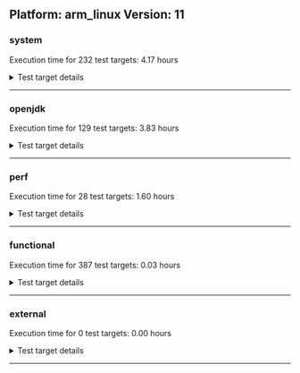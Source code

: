 ## Platform: arm_linux Version: 11 

###  system
 Execution time for  232  test targets:  4.17  hours
<details><summary>Test target details</summary>

| Test Target Name | Time |
| --- | --- |
| MathLoadTest_bigdecimal_2 | 1996866.00  ms|
| MauveMultiThrdLoad_2 | 1408259.00  ms|
| MauveSingleThrdLoad_HS_2 | 1172542.00  ms|
| TestJlmRemoteThreadAuth_2 | 751205.00  ms|
| TestJlmRemoteThreadNoAuth_2 | 704402.00  ms|
| TestJlmRemoteClassAuth_2 | 663263.00  ms|
| MiniMix_aot_5m_0 | 651773.00  ms|
| TestJlmRemoteClassNoAuth_2 | 623363.00  ms|
| MathLoadTest_all_2 | 515041.00  ms|
| ClassLoadingTest_2 | 438382.00  ms|
| MiniMix_5min_2 | 354892.00  ms|
| ConcurrentLoadTest_5m_2 | 351607.00  ms|
| MiniMix_5m_2 | 345978.00  ms|
| DBBLoadTest_5m_2 | 311839.00  ms|
| MauveMultiThrdLoad_5m_2 | 306587.00  ms|
| MauveSingleInvocLoad_HS_5m_2 | 306535.00  ms|
| MauveSingleThrdLoad_HS_5m_2 | 306497.00  ms|
| LambdaLoadTest_HS_5m_2 | 305854.00  ms|
| MathLoadTest_bigdecimal_5m_2 | 305754.00  ms|
| ClassLoadingTest_5m_2 | 305724.00  ms|
| MathLoadTest_autosimd_5m_2 | 305706.00  ms|
| MathLoadTest_all_5m_2 | 304825.00  ms|
| UtilLoadTest_5m_2 | 304580.00  ms|
| LangLoadTest_5m_2 | 304322.00  ms|
| HCRLateAttachWorkload_previewEnabled_2 | 271519.00  ms|
| TestJlmRemoteNotifierProxyAuth_2 | 196706.00  ms|
| ConcurrentLoadTest_2 | 172745.00  ms|
| MathLoadTest_autosimd_2 | 80870.00  ms|
| MauveSingleInvocLoad_HS_2 | 75844.00  ms|
| CLLoad_2 | 61605.00  ms|
| ParallelStreamsLoadTest_HS_2 | 59453.00  ms|
| TestJlmRemoteMemoryAuth_2 | 56826.00  ms|
| TestJlmRemoteMemoryNoAuth_2 | 55664.00  ms|
| LockingLoadTest_2 | 35160.00  ms|
| LambdaLoadTest_Hotspot_2 | 33967.00  ms|
| Jlink_ReqMod_2 | 32617.00  ms|
| Jlink_GenOpt_2 | 30533.00  ms|
| Jlink_AddMLimitM_2 | 29748.00  ms|
| LangLoadTest_2 | 27262.00  ms|
| DirectByteBufferLoadTest_2 | 25250.00  ms|
| UtilLoadTest_2 | 23597.00  ms|
| UpgModPath_Jar_2 | 22310.00  ms|
| PatModImg_Adv_2 | 22212.00  ms|
| UpgModPath_JarImg_2 | 21114.00  ms|
| PatModImg_PlatMod_2 | 20946.00  ms|
| PatModImg_Unex_2 | 20862.00  ms|
| PatModImg_AppMod_2 | 20689.00  ms|
| UpgModPath_Exp_2 | 20254.00  ms|
| CpMpJlink_2 | 19901.00  ms|
| UpgModPath_ExpImg_2 | 19560.00  ms|
| CLTestImg_2 | 18804.00  ms|
| AutoMod1_2 | 10927.00  ms|
| InternalAPIs_2 | 10633.00  ms|
| CpMpModJar_2 | 10522.00  ms|
| AutoMod2_2 | 10258.00  ms|
| AutoMod_Impl1_2 | 10107.00  ms|
| PatMod_AppMod_2 | 10053.00  ms|
| PatMod_Unex_2 | 9939.00  ms|
| PatMod_Adv_2 | 9891.00  ms|
| AutoMod_Impl2_2 | 9833.00  ms|
| AutoMod_Impl3_2 | 9831.00  ms|
| PatMod_PlatMod_2 | 8984.00  ms|
| SLTest_2 | 8329.00  ms|
| CpMpModJar3_2 | 7674.00  ms|
| CpMp_CpMp_2 | 7520.00  ms|
| TestJlmLocal_2 | 7329.00  ms|
| CpMpModJar2_2 | 7166.00  ms|
| CpMp_MP_2 | 7123.00  ms|
| jcstress_SampleTestBench_0 | 6738.00  ms|
| CpMp3_2 | 6588.00  ms|
| CpMp2_2 | 6404.00  ms|
| CLTest_2 | 6153.00  ms|
| MachineInfo_0 | 1057.00  ms|
| ClassLoadingTest_0 | 120.00  ms|
| MauveMultiThrdLoad_1 | 119.00  ms|
| NioLoadTest_0 | 109.00  ms|
| NioLoadTest_2 | 109.00  ms|
| LambdaLoadTest_Hotspot_1 | 107.00  ms|
| MathLoadTest_bigdecimal_0 | 106.00  ms|
| MathLoadTest_autosimd_1 | 106.00  ms|
| MauveSingleThrdLoad_HS_0 | 105.00  ms|
| NioLoadTest_1 | 104.00  ms|
| MathLoadTest_autosimd_0 | 104.00  ms|
| ClassLoadingTest_1 | 104.00  ms|
| MauveSingleThrdLoad_HS_1 | 104.00  ms|
| MauveSingleInvocLoad_HS_0 | 104.00  ms|
| LambdaLoadTest_Hotspot_0 | 104.00  ms|
| MathLoadTest_bigdecimal_1 | 103.00  ms|
| MauveSingleInvocLoad_HS_1 | 103.00  ms|
| MauveMultiThrdLoad_0 | 103.00  ms|
| PatMod_Unex_1 | 60.00  ms|
| AutoMod_Impl3_0 | 52.00  ms|
| DirectByteBufferLoadTest_1 | 49.00  ms|
| CpMp_MP_0 | 47.00  ms|
| ExplMod_1 | 46.00  ms|
| ExplMod_2 | 45.00  ms|
| CpMp_MP_1 | 43.00  ms|
| CpMp2_0 | 43.00  ms|
| AutoMod_Impl3_1 | 43.00  ms|
| InternalAPIs_1 | 43.00  ms|
| CLStressCRI_2 | 43.00  ms|
| ExplMod_0 | 42.00  ms|
| AutoMod2_0 | 42.00  ms|
| CLStressLayers_0 | 41.00  ms|
| CpMp2_1 | 41.00  ms|
| CpMpModJar3_0 | 41.00  ms|
| TestJlmRemoteMemoryAuth_1 | 41.00  ms|
| AutoMod2_1 | 41.00  ms|
| TestJlmLocal_1 | 41.00  ms|
| CLStressCRI_1 | 41.00  ms|
| CLStressLayers_1 | 40.00  ms|
| UpgModPath_JarImg_0 | 40.00  ms|
| CLStressLayers_2 | 40.00  ms|
| CpMp3_1 | 40.00  ms|
| UpgModPath_JarImg_1 | 39.00  ms|
| CpMp_CpMp_1 | 39.00  ms|
| CpMpModJar_0 | 39.00  ms|
| InternalAPIs_0 | 39.00  ms|
| CpMpModJar_1 | 39.00  ms|
| CpMpModJar3_1 | 39.00  ms|
| TestJlmRemoteNotifierProxyAuth_0 | 39.00  ms|
| CLStressCRI_0 | 39.00  ms|
| CpMpModJar2_0 | 39.00  ms|
| TestJlmLocal_0 | 38.00  ms|
| TestJlmRemoteMemoryNoAuth_1 | 38.00  ms|
| TestJlmRemoteMemoryNoAuth_0 | 38.00  ms|
| Jlink_GenOpt_0 | 37.00  ms|
| CpMp_CpMp_0 | 37.00  ms|
| TestJlmRemoteMemoryAuth_0 | 37.00  ms|
| TestJlmRemoteNotifierProxyAuth_1 | 37.00  ms|
| AutoMod1_0 | 37.00  ms|
| SLTest_1 | 36.00  ms|
| AutoMod1_1 | 36.00  ms|
| CpMp3_0 | 36.00  ms|
| PatMod_AppMod_0 | 36.00  ms|
| PatMod_PlatMod_0 | 36.00  ms|
| CpMpJlink_0 | 36.00  ms|
| CpMpModJar2_1 | 35.00  ms|
| SLTest_0 | 35.00  ms|
| Jlink_GenOpt_1 | 35.00  ms|
| UpgModPath_Jar_1 | 35.00  ms|
| PatMod_PlatMod_1 | 35.00  ms|
| TestJlmRemoteThreadAuth_0 | 35.00  ms|
| CpMpJlink_1 | 35.00  ms|
| PatModImg_Adv_0 | 35.00  ms|
| AutoMod_Impl1_0 | 35.00  ms|
| AutoMod_Impl2_1 | 34.00  ms|
| AutoMod_Impl2_0 | 34.00  ms|
| TestJlmRemoteClassAuth_1 | 34.00  ms|
| PatModImg_Unex_1 | 34.00  ms|
| UpgModPath_ExpImg_0 | 34.00  ms|
| PatMod_Unex_0 | 34.00  ms|
| UpgModPath_Jar_0 | 34.00  ms|
| CLTest_0 | 34.00  ms|
| PatModImg_Adv_1 | 34.00  ms|
| PatModImg_AppMod_1 | 34.00  ms|
| TestJlmRemoteThreadAuth_1 | 33.00  ms|
| TestJlmRemoteThreadNoAuth_1 | 33.00  ms|
| Jlink_ReqMod_1 | 33.00  ms|
| TestJlmRemoteClassAuth_0 | 33.00  ms|
| AutoMod_Impl1_1 | 33.00  ms|
| Jlink_ReqMod_0 | 33.00  ms|
| PatMod_AppMod_1 | 33.00  ms|
| PatMod_Adv_1 | 33.00  ms|
| UpgModPath_ExpImg_1 | 33.00  ms|
| CLLoad_0 | 33.00  ms|
| Jlink_AddMLimitM_1 | 33.00  ms|
| CLTestImg_1 | 33.00  ms|
| CLTestImg_0 | 33.00  ms|
| CLTest_1 | 33.00  ms|
| PatMod_Adv_0 | 33.00  ms|
| UpgModPath_Exp_1 | 33.00  ms|
| CLLoad_1 | 33.00  ms|
| PatModImg_PlatMod_0 | 33.00  ms|
| PatModImg_AppMod_0 | 32.00  ms|
| TestJlmRemoteClassNoAuth_0 | 32.00  ms|
| PatModImg_Unex_0 | 32.00  ms|
| UpgModPath_Exp_0 | 32.00  ms|
| Jlink_AddMLimitM_0 | 32.00  ms|
| MiniMix_5min_0 | 32.00  ms|
| TestJlmRemoteClassNoAuth_1 | 31.00  ms|
| TestJlmRemoteThreadNoAuth_0 | 31.00  ms|
| PatModImg_PlatMod_1 | 31.00  ms|
| UtilLoadTest_1 | 31.00  ms|
| JdiTest_2 | 30.00  ms|
| ConcurrentLoadTest_0 | 30.00  ms|
| LangLoadTest_0 | 30.00  ms|
| DirectByteBufferLoadTest_0 | 29.00  ms|
| MathLoadTest_all_0 | 29.00  ms|
| MathLoadTest_all_1 | 29.00  ms|
| UtilLoadTest_0 | 29.00  ms|
| ConcurrentLoadTest_1 | 29.00  ms|
| MiniMix_5min_1 | 29.00  ms|
| LangLoadTest_1 | 29.00  ms|
| OAuthTest_0 | 28.00  ms|
| JdiTest_0 | 28.00  ms|
| JdiTest_1 | 27.00  ms|
| ParallelStreamsLoadTest_HS_0 | 26.00  ms|
| MathLoadTest_autosimd_5m_0 | 26.00  ms|
| MauveSingleThrdLoad_HS_5m_0 | 25.00  ms|
| MauveSingleThrdLoad_HS_5m_1 | 24.00  ms|
| NioLoadTest_5m_1 | 24.00  ms|
| MauveMultiThrdLoad_5m_0 | 24.00  ms|
| MathLoadTest_bigdecimal_5m_1 | 24.00  ms|
| ParallelStreamsLoadTest_HS_1 | 24.00  ms|
| LambdaLoadTest_HS_5m_1 | 24.00  ms|
| ConcurrentLoadTest_5m_0 | 24.00  ms|
| LockingLoadTest_0 | 24.00  ms|
| LambdaLoadTest_HS_5m_0 | 23.00  ms|
| ConcurrentLoadTest_5m_1 | 23.00  ms|
| MauveSingleInvocLoad_HS_5m_0 | 23.00  ms|
| NioLoadTest_5m_2 | 23.00  ms|
| UtilLoadTest_5m_1 | 23.00  ms|
| NioLoadTest_5m_0 | 23.00  ms|
| ClassLoadingTest_5m_1 | 23.00  ms|
| MauveSingleInvocLoad_HS_5m_1 | 23.00  ms|
| LockingLoadTest_1 | 22.00  ms|
| LangLoadTest_5m_1 | 22.00  ms|
| MauveMultiThrdLoad_5m_1 | 22.00  ms|
| UtilLoadTest_5m_0 | 22.00  ms|
| MathLoadTest_bigdecimal_5m_0 | 22.00  ms|
| MathLoadTest_autosimd_5m_1 | 22.00  ms|
| ClassLoadingTest_5m_0 | 22.00  ms|
| MathLoadTest_all_5m_0 | 22.00  ms|
| DBBLoadTest_5m_0 | 22.00  ms|
| HCRLateAttachWorkload_previewEnabled_1 | 21.00  ms|
| HCRLateAttachWorkload_previewEnabled_0 | 21.00  ms|
| MiniMix_5m_0 | 21.00  ms|
| MiniMix_5m_1 | 21.00  ms|
| LangLoadTest_5m_0 | 20.00  ms|
| MathLoadTest_all_5m_1 | 20.00  ms|
| DBBLoadTest_5m_1 | 19.00  ms|
</details>

---

###  openjdk
 Execution time for  129  test targets:  3.83  hours
<details><summary>Test target details</summary>

| Test Target Name | Time |
| --- | --- |
| jdk_security3_2 | 2003064.00  ms|
| jvm_compiler_2 | 1735427.00  ms|
| jdk_net_2 | 1481853.00  ms|
| jdk_lang_2 | 1452595.00  ms|
| jdk_util_2 | 1345025.00  ms|
| jdk_nio_2 | 577338.00  ms|
| jdk_jfr_2 | 455689.00  ms|
| jdk_tools_2 | 428990.00  ms|
| jdk_beans_2 | 390193.00  ms|
| jdk_rmi_2 | 387055.00  ms|
| hotspot_custom_2 | 330624.00  ms|
| jdk_jmx_2 | 324113.00  ms|
| jdk_security1_2 | 302558.00  ms|
| jdk_security4_2 | 298241.00  ms|
| jdk_jdi_2 | 283156.00  ms|
| jdk_other_2 | 212753.00  ms|
| jdk_security2_2 | 197414.00  ms|
| jdk11_tier1_pack200_2 | 186622.00  ms|
| jdk_imageio_2 | 183544.00  ms|
| jdk_math_2 | 156621.00  ms|
| jdk_management_2 | 152645.00  ms|
| jdk_time_2 | 115282.00  ms|
| jdk_instrument_2 | 108673.00  ms|
| jdk_custom_2 | 101836.00  ms|
| jdk11_tier1_cipher_2 | 91208.00  ms|
| jdk_text_2 | 84475.00  ms|
| jdk_io_2 | 74662.00  ms|
| jdk_svc_sanity_2 | 69533.00  ms|
| jdk11_tier1_buffer_2 | 52352.00  ms|
| runtime_nestmate_2 | 51650.00  ms|
| jdk_security_infra_2 | 31720.00  ms|
| jvm_native_sanity_2 | 31155.00  ms|
| jdk_build_2 | 29801.00  ms|
| jdk11_tier1_iso8859_2 | 25544.00  ms|
| jdk_native_sanity_2 | 19870.00  ms|
| langtools_custom_2 | 9537.00  ms|
| jdk_sound_0 | 33.00  ms|
| jdk_client_sanity_2 | 30.00  ms|
| jdk_2d_0 | 30.00  ms|
| jdk_awt_1 | 30.00  ms|
| jdk_awt_0 | 29.00  ms|
| jdk_awt_2 | 28.00  ms|
| jdk11_tier1_cipher_0 | 27.00  ms|
| jdk_swing_1 | 27.00  ms|
| jdk_sound_2 | 27.00  ms|
| jdk_imageio_1 | 26.00  ms|
| jdk_client_sanity_1 | 26.00  ms|
| jdk11_tier1_cipher_1 | 25.00  ms|
| jvm_compiler_0 | 25.00  ms|
| jdk_client_sanity_0 | 25.00  ms|
| jdk_jfc_demo_2 | 25.00  ms|
| jdk_sound_1 | 25.00  ms|
| runtime_nestmate_0 | 25.00  ms|
| jdk_management_1 | 25.00  ms|
| jdk_time_0 | 25.00  ms|
| jdk_security3_0 | 25.00  ms|
| jdk_swing_2 | 24.00  ms|
| jdk_jdi_1 | 24.00  ms|
| jdk_security4_0 | 24.00  ms|
| jdk_jfr_0 | 24.00  ms|
| jdk_jmx_1 | 24.00  ms|
| jdk_2d_1 | 24.00  ms|
| jdk_build_0 | 24.00  ms|
| jvm_native_sanity_1 | 24.00  ms|
| jdk_management_0 | 24.00  ms|
| jdk_lang_native_win_0 | 24.00  ms|
| hotspot_custom_1 | 24.00  ms|
| jdk_jfc_demo_0 | 24.00  ms|
| jdk_jfc_demo_1 | 24.00  ms|
| jdk_lang_0 | 23.00  ms|
| jdk_lang_native_win_1 | 23.00  ms|
| jdk_lang_native_win_2 | 23.00  ms|
| jdk_swing_0 | 23.00  ms|
| jdk_jfr_1 | 23.00  ms|
| jdk_lang_1 | 23.00  ms|
| jdk11_tier1_iso8859_1 | 23.00  ms|
| jdk_2d_2 | 23.00  ms|
| jdk_svc_sanity_0 | 23.00  ms|
| jdk_beans_1 | 23.00  ms|
| jdk_rmi_0 | 23.00  ms|
| jdk_util_0 | 22.00  ms|
| jdk_math_0 | 22.00  ms|
| jdk11_tier1_iso8859_0 | 22.00  ms|
| jdk11_tier1_buffer_1 | 22.00  ms|
| jdk_math_1 | 22.00  ms|
| jdk_svc_sanity_1 | 22.00  ms|
| jdk_jmx_0 | 22.00  ms|
| jdk_tools_1 | 22.00  ms|
| jdk_security3_1 | 22.00  ms|
| jdk_io_0 | 22.00  ms|
| jdk_text_1 | 22.00  ms|
| jdk11_tier1_pack200_0 | 22.00  ms|
| jdk11_tier1_buffer_0 | 22.00  ms|
| jdk_instrument_1 | 22.00  ms|
| jdk_text_0 | 22.00  ms|
| jdk_custom_1 | 22.00  ms|
| jdk_custom_0 | 22.00  ms|
| jdk_util_1 | 21.00  ms|
| jdk11_tier1_pack200_1 | 21.00  ms|
| jdk_security2_0 | 21.00  ms|
| langtools_custom_0 | 21.00  ms|
| jdk_imageio_0 | 21.00  ms|
| jdk_time_1 | 21.00  ms|
| runtime_nestmate_1 | 21.00  ms|
| jdk_instrument_0 | 21.00  ms|
| jdk_rmi_1 | 21.00  ms|
| jdk_security_infra_1 | 21.00  ms|
| jdk_native_sanity_0 | 21.00  ms|
| jdk_security1_1 | 21.00  ms|
| jdk_native_sanity_1 | 20.00  ms|
| hotspot_custom_0 | 20.00  ms|
| jdk_tools_0 | 20.00  ms|
| jvm_compiler_1 | 20.00  ms|
| jdk_security2_1 | 20.00  ms|
| jdk_security4_1 | 20.00  ms|
| jdk_other_1 | 20.00  ms|
| langtools_custom_1 | 20.00  ms|
| jdk_security_infra_0 | 20.00  ms|
| jdk_beans_0 | 20.00  ms|
| jdk_nio_1 | 20.00  ms|
| jdk_jdi_0 | 19.00  ms|
| jdk_nio_0 | 19.00  ms|
| jdk_net_1 | 18.00  ms|
| jvm_native_sanity_0 | 18.00  ms|
| jdk_build_1 | 18.00  ms|
| jdk_net_0 | 18.00  ms|
| jdk_other_0 | 17.00  ms|
| jdk_security1_0 | 17.00  ms|
| jdk_io_1 | 16.00  ms|
</details>

---

###  perf
 Execution time for  28  test targets:  1.60  hours
<details><summary>Test target details</summary>

| Test Target Name | Time |
| --- | --- |
| renaissance-future-genetic_0 | 1060499.00  ms|
| renaissance-philosophers_0 | 814294.00  ms|
| renaissance-fj-kmeans_0 | 746157.00  ms|
| renaissance-finagle-http_0 | 582264.00  ms|
| renaissance-par-mnemonics_0 | 549992.00  ms|
| renaissance-mnemonics_0 | 525226.00  ms|
| renaissance-als_0 | 333882.00  ms|
| renaissance-movie-lens_0 | 279994.00  ms|
| renaissance-dec-tree_0 | 181296.00  ms|
| renaissance-chi-square_0 | 135580.00  ms|
| renaissance-scala-kmeans_0 | 119406.00  ms|
| renaissance-gauss-mix_0 | 95339.00  ms|
| renaissance-log-regression_0 | 84020.00  ms|
| dacapo-h2_0 | 80117.00  ms|
| dacapo-jython_0 | 63000.00  ms|
| dacapo-pmd_0 | 28933.00  ms|
| dacapo-xalan_0 | 18973.00  ms|
| dacapo-avrora_0 | 18479.00  ms|
| dacapo-sunflow_0 | 12563.00  ms|
| dacapo-fop_0 | 12469.00  ms|
| dacapo-luindex_0 | 8961.00  ms|
| renaissance-akka-uct_0 | 48.00  ms|
| renaissance-naive-bayes_0 | 47.00  ms|
| dacapo-lusearch-fix_0 | 46.00  ms|
| IdleMicrobenchmark_HS_0 | 38.00  ms|
| dacapo-tomcat_0 | 38.00  ms|
| renaissance-db-shootout_0 | 35.00  ms|
| renaissance-finagle-chirper_0 | 35.00  ms|
</details>

---

###  functional
 Execution time for  387  test targets:  0.03  hours
<details><summary>Test target details</summary>

| Test Target Name | Time |
| --- | --- |
| MBCS_Tests_charsets_0 | 58262.00  ms|
| MBCS_Tests_codepoint_linux_0 | 5871.00  ms|
| SecurityTests_0 | 5415.00  ms|
| MBCS_Tests_unicode_linux_0 | 4680.00  ms|
| cmdLineTester_libpathTestRtfChild_0 | 2677.00  ms|
| openj9_jsr292Test_0 | 2403.00  ms|
| jsr292BootstrapTest_0 | 1448.00  ms|
| IllegalAccessProtectedMethodTest_0 | 1356.00  ms|
| MBCS_Tests_property_utf8_0 | 1299.00  ms|
| cmdLineTester_getPid_0 | 1154.00  ms|
| MBCS_Tests_language_tag_0 | 1096.00  ms|
| MBCS_Tests_datetime_0 | 1074.00  ms|
| MBCS_Tests_datetime_formatter_0 | 923.00  ms|
| MBCS_Tests_StAX_ja_JP_linux_0 | 158.00  ms|
| MBCS_Tests_StAX_ko_KR_linux_0 | 146.00  ms|
| MBCS_Tests_StAX_zh_TW_linux_0 | 134.00  ms|
| MBCS_Tests_StAX_zh_CN_linux_0 | 134.00  ms|
| MBCS_Tests_locale_matching_zh_TW_linux_0 | 117.00  ms|
| MBCS_Tests_i18n_zh_TW_linux_0 | 114.00  ms|
| MBCS_Tests_locale_matching_zh_CN_linux_0 | 114.00  ms|
| MBCS_Tests_locale_matching_ko_KR_linux_0 | 109.00  ms|
| MBCS_Tests_i18n_ja_JP_linux_0 | 109.00  ms|
| MBCS_Tests_i18n_ko_KR_linux_0 | 105.00  ms|
| MBCS_Tests_locale_matching_ja_JP_linux_0 | 97.00  ms|
| MBCS_Tests_i18n_zh_CN_linux_0 | 97.00  ms|
| MBCS_Tests_Compiler_ja_JP_linux_0 | 72.00  ms|
| MBCS_Tests_Compiler_zh_CN_linux_0 | 70.00  ms|
| MBCS_Tests_CLDR_11_zh_TW_linux_0 | 68.00  ms|
| MBCS_Tests_Compiler_ko_KR_linux_0 | 67.00  ms|
| MBCS_Tests_scanner_ko_KR_linux_0 | 67.00  ms|
| MBCS_Tests_scanner_zh_CN_linux_0 | 67.00  ms|
| MBCS_Tests_coin_ko_KR_linux_0 | 66.00  ms|
| MBCS_Tests_coin_ja_JP_linux_0 | 66.00  ms|
| MBCS_Tests_formatter_zh_TW_linux_0 | 66.00  ms|
| MBCS_Tests_pref_zh_CN_linux_0 | 66.00  ms|
| MBCS_Tests_jdbc41_ja_JP_linux_0 | 65.00  ms|
| MBCS_Tests_env_ja_JP_linux_0 | 65.00  ms|
| MBCS_Tests_CLDR_11_ja_JP_linux_0 | 65.00  ms|
| MBCS_Tests_nio_ja_JP_linux_0 | 64.00  ms|
| MBCS_Tests_scanner_zh_TW_linux_0 | 64.00  ms|
| MBCS_Tests_formatter_zh_CN_linux_0 | 64.00  ms|
| MBCS_Tests_urlclassloader_ja_JP_linux_0 | 64.00  ms|
| MBCS_Tests_scanner_ja_JP_linux_0 | 64.00  ms|
| MBCS_Tests_Compiler_zh_TW_linux_0 | 64.00  ms|
| MBCS_Tests_urlclassloader_zh_TW_linux_0 | 63.00  ms|
| MBCS_Tests_IDN_zh_TW_linux_0 | 63.00  ms|
| MBCS_Tests_coin_zh_CN_linux_0 | 63.00  ms|
| MBCS_Tests_urlclassloader_zh_CN_linux_0 | 62.00  ms|
| MBCS_Tests_regex_ja_JP_linux_0 | 62.00  ms|
| MBCS_Tests_env_ko_KR_linux_0 | 61.00  ms|
| MBCS_Tests_pref_zh_TW_linux_0 | 61.00  ms|
| MBCS_Tests_IDN_zh_CN_linux_0 | 61.00  ms|
| MBCS_Tests_nio_ko_KR_linux_0 | 61.00  ms|
| MBCS_Tests_jdbc41_zh_CN_linux_0 | 61.00  ms|
| MBCS_Tests_jaxp14_zh_CN_linux_0 | 61.00  ms|
| MBCS_Tests_env_zh_CN_linux_0 | 61.00  ms|
| MBCS_Tests_coin_zh_TW_linux_0 | 60.00  ms|
| MBCS_Tests_urlclassloader_ko_KR_linux_0 | 60.00  ms|
| MBCS_Tests_jdbc41_ko_KR_linux_0 | 60.00  ms|
| MBCS_Tests_IDN_ko_KR_linux_0 | 60.00  ms|
| MBCS_Tests_nio_zh_TW_linux_0 | 59.00  ms|
| MBCS_Tests_jaxp14_ko_KR_linux_0 | 59.00  ms|
| MBCS_Tests_jdbc41_zh_TW_linux_0 | 58.00  ms|
| MBCS_Tests_regex_zh_TW_linux_0 | 58.00  ms|
| MBCS_Tests_jaxp14_zh_TW_linux_0 | 58.00  ms|
| MBCS_Tests_formatter_ko_KR_linux_0 | 57.00  ms|
| MBCS_Tests_pref_ja_JP_linux_0 | 57.00  ms|
| MBCS_Tests_regex_ko_KR_linux_0 | 57.00  ms|
| MBCS_Tests_codepage_zh_TW_linux_0 | 57.00  ms|
| MBCS_Tests_jaxp14_ja_JP_linux_0 | 57.00  ms|
| MBCS_Tests_CLDR_11_zh_CN_linux_0 | 56.00  ms|
| MBCS_Tests_annotation_zh_TW_linux_0 | 56.00  ms|
| MBCS_Tests_codepage_ko_KR_linux_0 | 56.00  ms|
| MBCS_Tests_env_zh_TW_linux_0 | 56.00  ms|
| MBCS_Tests_file_ja_JP_linux_0 | 56.00  ms|
| MBCS_Tests_IDN_ja_JP_linux_0 | 56.00  ms|
| MBCS_Tests_formatter_ja_JP_linux_0 | 55.00  ms|
| MBCS_Tests_regex_zh_CN_linux_0 | 55.00  ms|
| MBCS_Tests_file_zh_TW_linux_0 | 55.00  ms|
| MBCS_Tests_nio_zh_CN_linux_0 | 54.00  ms|
| MBCS_Tests_pref_ko_KR_linux_0 | 54.00  ms|
| MBCS_Tests_CLDR_11_ko_KR_linux_0 | 54.00  ms|
| MBCS_Tests_codepage_ja_JP_linux_0 | 53.00  ms|
| MBCS_Tests_annotation_ko_KR_linux_0 | 53.00  ms|
| MBCS_Tests_file_ko_KR_linux_0 | 52.00  ms|
| MBCS_Tests_annotation_ja_JP_linux_0 | 51.00  ms|
| MBCS_Tests_annotation_zh_CN_linux_0 | 51.00  ms|
| MBCS_Tests_codepage_zh_CN_linux_0 | 49.00  ms|
| MBCS_Tests_file_zh_CN_linux_0 | 47.00  ms|
| MBCS_Tests_annotation_ko_KR_aix_0 | 38.00  ms|
| vmLifecyleTests_3 | 34.00  ms|
| MBCS_Tests_unicode_aix_0 | 34.00  ms|
| SyntheticGCWorkload_TestCase_0 | 33.00  ms|
| vmLifecyleTests_4 | 32.00  ms|
| vmLifecyleTests_0 | 31.00  ms|
| vmLifecyleTests_2 | 30.00  ms|
| vmLifecyleTests_5 | 29.00  ms|
| vmLifecyleTests_1 | 29.00  ms|
| MBCS_Tests_urlclassloader_zh_CN_aix_0 | 27.00  ms|
| testXXArgumentTesting_0 | 26.00  ms|
| testExample_0 | 25.00  ms|
| MBCS_Tests_IDN_zh_TW_aix_0 | 24.00  ms|
| MBCS_Tests_scanner_windows_0 | 24.00  ms|
| cmdLineTester_classesdbgddrext_zos_0 | 24.00  ms|
| MBCS_Tests_locale_matching_KO_KR_aix_0 | 23.00  ms|
| MBCS_Tests_scanner_ZH_TW_aix_0 | 23.00  ms|
| MBCS_Tests_pref_ZH_TW_aix_0 | 23.00  ms|
| MBCS_Tests_urlclassloader_ZH_CN_aix_0 | 23.00  ms|
| MBCS_Tests_IDN_windows_0 | 23.00  ms|
| MBCS_Tests_IDN_ZH_CN_aix_0 | 23.00  ms|
| MBCS_Tests_formatter_Zh_CN_aix_0 | 23.00  ms|
| MBCS_Tests_pref_tw_windows_0 | 23.00  ms|
| MBCS_Tests_regex_tw_windows_0 | 23.00  ms|
| MBCS_Tests_scanner_Zh_TW_aix_0 | 23.00  ms|
| MBCS_Tests_coin_zh_CN_aix_0 | 23.00  ms|
| MBCS_Tests_coin_Ja_JP_aix_0 | 23.00  ms|
| MBCS_Tests_locale_matching_Zh_TW_aix_0 | 23.00  ms|
| MBCS_Tests_urlclassloader_KO_KR_aix_0 | 23.00  ms|
| MBCS_Tests_IDN_ZH_TW_aix_0 | 23.00  ms|
| MBCS_Tests_jdbc41_Ja_JP_aix_0 | 23.00  ms|
| MBCS_Tests_formatter_zh_CN_aix_0 | 23.00  ms|
| MBCS_Tests_formatter_cn_windows_0 | 23.00  ms|
| MBCS_Tests_CLDR_11_JA_JP_aix_0 | 22.00  ms|
| MBCS_Tests_urlclassloader_ZH_TW_aix_0 | 22.00  ms|
| MBCS_Tests_formatter_KO_KR_aix_0 | 22.00  ms|
| MBCS_Tests_locale_matching_ko_KR_aix_0 | 22.00  ms|
| MBCS_Tests_file_Ja_JP.aix_0 | 22.00  ms|
| MBCS_Tests_file_ko_windows_0 | 22.00  ms|
| MBCS_Tests_pref_ZH_CN_aix_0 | 22.00  ms|
| MBCS_Tests_urlclassloader_ja_JP_aix_0 | 22.00  ms|
| MBCS_Tests_file_windows_0 | 22.00  ms|
| MBCS_Tests_annotation_Ja_JP_aix_0 | 22.00  ms|
| MBCS_Tests_IDN_tw_windows_0 | 22.00  ms|
| MBCS_Tests_coin_KO_KR_aix_0 | 22.00  ms|
| MBCS_Tests_regex_ko_KR_aix_0 | 22.00  ms|
| MBCS_Tests_locale_matching_zh_TW_aix_0 | 22.00  ms|
| MBCS_Tests_Compiler_zh_TW_aix_0 | 22.00  ms|
| MBCS_Tests_Compiler_Ja_JP_aix_0 | 22.00  ms|
| MBCS_Tests_annotation_ja_JP_aix_0 | 22.00  ms|
| MBCS_Tests_urlclassloader_zh_TW_aix_0 | 22.00  ms|
| MBCS_Tests_Compiler_ZH_CN_aix_0 | 22.00  ms|
| MBCS_Tests_codepoint_aix_0 | 22.00  ms|
| MBCS_Tests_formatter_JA_JP_aix_0 | 22.00  ms|
| MBCS_Tests_env_windows_0 | 22.00  ms|
| MBCS_Tests_IDN_cn_windows_0 | 22.00  ms|
| MBCS_Tests_coin_JA_JP_aix_0 | 22.00  ms|
| MBCS_Tests_i18n_ja_JP_aix_0 | 22.00  ms|
| MBCS_Tests_Compiler_ja_JP_aix_0 | 22.00  ms|
| MBCS_Tests_Compiler_ko_KR_aix_0 | 22.00  ms|
| MBCS_Tests_StAX_zh_TW_aix_0 | 22.00  ms|
| MBCS_Tests_formatter_Ja_JP_aix_0 | 22.00  ms|
| MBCS_Tests_IDN_ko_windows_0 | 22.00  ms|
| MBCS_Tests_i18n_Zh_CN_aix_0 | 22.00  ms|
| MBCS_Tests_formatter_ko_KR_aix_0 | 22.00  ms|
| MBCS_Tests_regex_Zh_TW_aix_0 | 22.00  ms|
| MBCS_Tests_formatter_ja_windows_0 | 21.00  ms|
| MBCS_Tests_IDN_ja_windows_0 | 21.00  ms|
| MBCS_Tests_regex_cn_windows_0 | 21.00  ms|
| MBCS_Tests_jaxp14_tw_windows_0 | 21.00  ms|
| MBCS_Tests_codepage_ZH_TW_aix_0 | 21.00  ms|
| MBCS_Tests_urlclassloader_Zh_CN_aix_0 | 21.00  ms|
| MBCS_Tests_codepage_cn_windows_0 | 21.00  ms|
| MBCS_Tests_jaxp14_windows_0 | 21.00  ms|
| MBCS_Tests_env_ko_KR_aix_0 | 21.00  ms|
| MBCS_Tests_formatter_tw_windows_0 | 21.00  ms|
| MBCS_Tests_IDN_zh_CN_aix_0 | 21.00  ms|
| MBCS_Tests_i18n_ZH_TW_aix_0 | 21.00  ms|
| MBCS_Tests_urlclassloader_ja_windows_0 | 21.00  ms|
| MBCS_Tests_nio_ZH_TW_aix_0 | 21.00  ms|
| MBCS_Tests_pref_ja_JP_aix_0 | 21.00  ms|
| MBCS_Tests_codepage_zh_CN_aix_0 | 21.00  ms|
| MBCS_Tests_Compiler_ZH_TW_aix_0 | 21.00  ms|
| MBCS_Tests_pref_cn_windows_0 | 21.00  ms|
| MBCS_Tests_pref_Zh_CN_aix_0 | 21.00  ms|
| MBCS_Tests_Compiler_zh_CN_aix_0 | 21.00  ms|
| MBCS_Tests_pref_ja_windows_0 | 21.00  ms|
| MBCS_Tests_scanner_ko_windows_0 | 21.00  ms|
| MBCS_Tests_jdbc41_tw_windows_0 | 21.00  ms|
| MBCS_Tests_regex_zh_TW_aix_0 | 21.00  ms|
| MBCS_Tests_nio_ZH_CN_aix_0 | 21.00  ms|
| MBCS_Tests_StAX_ko_KR_aix_0 | 21.00  ms|
| MBCS_Tests_formatter_ZH_CN_aix_0 | 21.00  ms|
| MBCS_Tests_StAX_ja_JP_aix_0 | 21.00  ms|
| MBCS_Tests_jdbc41_JA_JP_aix_0 | 21.00  ms|
| MBCS_Tests_env_KO_KR_aix_0 | 21.00  ms|
| MBCS_Tests_locale_matching_zh_CN_aix_0 | 21.00  ms|
| MBCS_Tests_pref_zh_CN_aix_0 | 21.00  ms|
| MBCS_Tests_codepoint_windows_0 | 21.00  ms|
| MBCS_Tests_nio_zh_TW_aix_0 | 21.00  ms|
| MBCS_Tests_locale_matching_Ja_JP_aix_0 | 21.00  ms|
| MBCS_Tests_file_zh_CN.aix_0 | 21.00  ms|
| MBCS_Tests_locale_matching_ZH_TW_aix_0 | 21.00  ms|
| MBCS_Tests_Compiler_Zh_TW_aix_0 | 21.00  ms|
| MBCS_Tests_jdbc41_ja_JP_aix_0 | 21.00  ms|
| MBCS_Tests_nio_zh_CN_aix_0 | 21.00  ms|
| MBCS_Tests_urlclassloader_Zh_TW_aix_0 | 21.00  ms|
| MBCS_Tests_IDN_Zh_TW_aix_0 | 21.00  ms|
| MBCS_Tests_annotation_Zh_CN_aix_0 | 21.00  ms|
| MBCS_Tests_i18n_ZH_CN_aix_0 | 21.00  ms|
| MBCS_Tests_urlclassloader_ko_KR_aix_0 | 21.00  ms|
| MBCS_Tests_IDN_Ja_JP_aix_0 | 21.00  ms|
| MBCS_Tests_regex_zh_CN_aix_0 | 21.00  ms|
| MBCS_Tests_file_zh_TW.aix_0 | 21.00  ms|
| MBCS_Tests_file_JA_JP.aix_0 | 21.00  ms|
| MBCS_Tests_locale_matching_ja_JP_aix_0 | 21.00  ms|
| MBCS_Tests_jaxp14_ja_windows_0 | 21.00  ms|
| MBCS_Tests_nio_Zh_CN_aix_0 | 21.00  ms|
| MBCS_Tests_nio_tw_windows_0 | 21.00  ms|
| MBCS_Tests_codepage_JA_JP_aix_0 | 21.00  ms|
| MBCS_Tests_regex_ja_windows_0 | 21.00  ms|
| MBCS_Tests_nio_JA_JP_aix_0 | 21.00  ms|
| MBCS_Tests_IDN_KO_KR_aix_0 | 21.00  ms|
| MBCS_Tests_scanner_ko_KR_aix_0 | 21.00  ms|
| MBCS_Tests_regex_ko_windows_0 | 20.00  ms|
| MBCS_Tests_urlclassloader_tw_windows_0 | 20.00  ms|
| MBCS_Tests_pref_ko_windows_0 | 20.00  ms|
| MBCS_Tests_annotation_windows_0 | 20.00  ms|
| MBCS_Tests_coin_cn_windows_0 | 20.00  ms|
| MBCS_Tests_annotation_JA_JP_aix_0 | 20.00  ms|
| MBCS_Tests_locale_matching_JA_JP_aix_0 | 20.00  ms|
| MBCS_Tests_i18n_windows_0 | 20.00  ms|
| MBCS_Tests_urlclassloader_Ja_JP_aix_0 | 20.00  ms|
| MBCS_Tests_locale_matching_ZH_CN_aix_0 | 20.00  ms|
| MBCS_Tests_env_zh_CN_aix_0 | 20.00  ms|
| MBCS_Tests_scanner_Ja_JP_aix_0 | 20.00  ms|
| MBCS_Tests_nio_ko_windows_0 | 20.00  ms|
| MBCS_Tests_StAX_Ja_JP_aix_0 | 20.00  ms|
| MBCS_Tests_locale_matching_ja_windows_0 | 20.00  ms|
| MBCS_Tests_pref_KO_KR_aix_0 | 20.00  ms|
| MBCS_Tests_scanner_cn_windows_0 | 20.00  ms|
| MBCS_Tests_coin_ZH_TW_aix_0 | 20.00  ms|
| MBCS_Tests_coin_tw_windows_0 | 20.00  ms|
| MBCS_Tests_jaxp14_Ja_JP_aix_0 | 20.00  ms|
| MBCS_Tests_urlclassloader_JA_JP_aix_0 | 20.00  ms|
| MBCS_Tests_nio_ja_windows_0 | 20.00  ms|
| MBCS_Tests_i18n_zh_CN_aix_0 | 20.00  ms|
| MBCS_Tests_codepage_ZH_CN_aix_0 | 20.00  ms|
| MBCS_Tests_file_KO_KR.aix_0 | 20.00  ms|
| MBCS_Tests_jaxp14_zh_TW_aix_0 | 20.00  ms|
| MBCS_Tests_scanner_JA_JP_aix_0 | 20.00  ms|
| MBCS_Tests_CLDR_11_KO_KR_aix_0 | 20.00  ms|
| MBCS_Tests_jdbc41_ko_KR_aix_0 | 20.00  ms|
| MBCS_Tests_urlclassloader_windows_0 | 20.00  ms|
| MBCS_Tests_StAX_Zh_TW_aix_0 | 20.00  ms|
| MBCS_Tests_regex_ja_JP_aix_0 | 20.00  ms|
| MBCS_Tests_scanner_ja_windows_0 | 20.00  ms|
| MBCS_Tests_StAX_ko_windows_0 | 20.00  ms|
| MBCS_Tests_StAX_ja_windows_0 | 20.00  ms|
| MBCS_Tests_nio_ko_KR_aix_0 | 20.00  ms|
| MBCS_Tests_pref_windows_0 | 20.00  ms|
| MBCS_Tests_nio_KO_KR_aix_0 | 20.00  ms|
| MBCS_Tests_formatter_ja_JP_aix_0 | 20.00  ms|
| MBCS_Tests_env_ZH_TW_aix_0 | 20.00  ms|
| MBCS_Tests_coin_ko_windows_0 | 20.00  ms|
| MBCS_Tests_env_Ja_JP_aix_0 | 20.00  ms|
| MBCS_Tests_i18n_Ja_JP_aix_0 | 20.00  ms|
| MBCS_Tests_coin_ko_KR_aix_0 | 20.00  ms|
| MBCS_Tests_StAX_KO_KR_aix_0 | 20.00  ms|
| MBCS_Tests_pref_zh_TW_aix_0 | 20.00  ms|
| MBCS_Tests_StAX_cn_windows_0 | 20.00  ms|
| MBCS_Tests_jdbc41_ZH_TW_aix_0 | 20.00  ms|
| MBCS_Tests_regex_ZH_CN_aix_0 | 20.00  ms|
| MBCS_Tests_i18n_KO_KR_aix_0 | 20.00  ms|
| MBCS_Tests_scanner_tw_windows_0 | 20.00  ms|
| MBCS_Tests_annotation_KO_KR_aix_0 | 20.00  ms|
| MBCS_Tests_formatter_windows_0 | 20.00  ms|
| MBCS_Tests_nio_cn_windows_0 | 20.00  ms|
| MBCS_Tests_IDN_ja_JP_aix_0 | 20.00  ms|
| MBCS_Tests_file_ko_KR.aix_0 | 20.00  ms|
| MBCS_Tests_regex_JA_JP_aix_0 | 20.00  ms|
| MBCS_Tests_locale_matching_ko_windows_0 | 20.00  ms|
| MBCS_Tests_codepage_Ja_JP_aix_0 | 20.00  ms|
| MBCS_Tests_locale_matching_cn_windows_0 | 20.00  ms|
| MBCS_Tests_jaxp14_zh_CN_aix_0 | 20.00  ms|
| MBCS_Tests_Compiler_JA_JP_aix_0 | 20.00  ms|
| MBCS_Tests_Compiler_windows_0 | 20.00  ms|
| MBCS_Tests_jaxp14_Zh_TW_aix_0 | 20.00  ms|
| MBCS_Tests_StAX_tw_windows_0 | 20.00  ms|
| MBCS_Tests_file_ZH_TW.aix_0 | 20.00  ms|
| MBCS_Tests_StAX_JA_JP_aix_0 | 20.00  ms|
| MBCS_Tests_urlclassloader_cn_windows_0 | 20.00  ms|
| MBCS_Tests_regex_windows_0 | 19.00  ms|
| MBCS_Tests_nio_windows_0 | 19.00  ms|
| MBCS_Tests_env_ja_JP_aix_0 | 19.00  ms|
| MBCS_Tests_locale_matching_windows_0 | 19.00  ms|
| MBCS_Tests_coin_Zh_CN_aix_0 | 19.00  ms|
| MBCS_Tests_pref_ko_KR_aix_0 | 19.00  ms|
| MBCS_Tests_jaxp14_ZH_CN_aix_0 | 19.00  ms|
| MBCS_Tests_codepage_windows_0 | 19.00  ms|
| MBCS_Tests_scanner_ja_JP_aix_0 | 19.00  ms|
| MBCS_Tests_i18n_JA_JP_aix_0 | 19.00  ms|
| MBCS_Tests_jdbc41_KO_KR_aix_0 | 19.00  ms|
| MBCS_Tests_annotation_zh_TW_aix_0 | 19.00  ms|
| MBCS_Tests_pref_JA_JP_aix_0 | 19.00  ms|
| MBCS_Tests_regex_Zh_CN_aix_0 | 19.00  ms|
| MBCS_Tests_annotation_ZH_CN_aix_0 | 19.00  ms|
| MBCS_Tests_formatter_Zh_TW_aix_0 | 19.00  ms|
| MBCS_Tests_StAX_windows_0 | 19.00  ms|
| MBCS_Tests_coin_ja_JP_aix_0 | 19.00  ms|
| MBCS_Tests_codepage_Zh_TW_aix_0 | 19.00  ms|
| MBCS_Tests_codepage_ko_KR_aix_0 | 19.00  ms|
| MBCS_Tests_CLDR_11_Zh_TW_aix_0 | 19.00  ms|
| MBCS_Tests_annotation_ZH_TW_aix_0 | 19.00  ms|
| MBCS_Tests_coin_Zh_TW_aix_0 | 19.00  ms|
| MBCS_Tests_CLDR_11_ZH_CN_aix_0 | 19.00  ms|
| MBCS_Tests_jaxp14_cn_windows_0 | 19.00  ms|
| MBCS_Tests_regex_KO_KR_aix_0 | 19.00  ms|
| MBCS_Tests_jaxp14_Zh_CN_aix_0 | 19.00  ms|
| MBCS_Tests_annotation_Zh_TW_aix_0 | 19.00  ms|
| MBCS_Tests_nio_Ja_JP_aix_0 | 19.00  ms|
| MBCS_Tests_file_ZH_CN.aix_0 | 19.00  ms|
| MBCS_Tests_IDN_Zh_CN_aix_0 | 19.00  ms|
| MBCS_Tests_regex_ZH_TW_aix_0 | 19.00  ms|
| MBCS_Tests_coin_ja_windows_0 | 19.00  ms|
| MBCS_Tests_jdbc41_Zh_TW_aix_0 | 19.00  ms|
| MBCS_Tests_CLDR_11_zh_CN_aix_0 | 19.00  ms|
| MBCS_Tests_pref_Zh_TW_aix_0 | 19.00  ms|
| MBCS_Tests_Compiler_KO_KR_aix_0 | 19.00  ms|
| MBCS_Tests_i18n_zh_TW_aix_0 | 19.00  ms|
| MBCS_Tests_IDN_ko_KR_aix_0 | 19.00  ms|
| MBCS_Tests_nio_ja_JP_aix_0 | 19.00  ms|
| MBCS_Tests_i18n_Zh_TW_aix_0 | 19.00  ms|
| MBCS_Tests_coin_ZH_CN_aix_0 | 19.00  ms|
| MBCS_Tests_env_Zh_CN_aix_0 | 19.00  ms|
| MBCS_Tests_StAX_zh_CN_aix_0 | 19.00  ms|
| MBCS_Tests_scanner_Zh_CN_aix_0 | 19.00  ms|
| MBCS_Tests_env_JA_JP_aix_0 | 19.00  ms|
| MBCS_Tests_codepage_zh_TW_aix_0 | 19.00  ms|
| MBCS_Tests_locale_matching_tw_windows_0 | 19.00  ms|
| MBCS_Tests_jdbc41_windows_0 | 19.00  ms|
| MBCS_Tests_coin_windows_0 | 19.00  ms|
| MBCS_Tests_jdbc41_zh_TW_aix_0 | 19.00  ms|
| MBCS_Tests_annotation_zh_CN_aix_0 | 19.00  ms|
| MBCS_Tests_file_ja_JP.aix_0 | 19.00  ms|
| MBCS_Tests_jdbc41_Zh_CN_aix_0 | 19.00  ms|
| MBCS_Tests_file_ja_windows_0 | 19.00  ms|
| MBCS_Tests_jdbc41_ja_windows_0 | 19.00  ms|
| MBCS_Tests_urlclassloader_ko_windows_0 | 19.00  ms|
| MBCS_Tests_i18n_ko_KR_aix_0 | 18.00  ms|
| MBCS_Tests_CLDR_11_ja_JP_aix_0 | 18.00  ms|
| MBCS_Tests_jaxp14_ja_JP_aix_0 | 18.00  ms|
| MBCS_Tests_codepage_tw_windows_0 | 18.00  ms|
| MBCS_Tests_CLDR_11_windows_0 | 18.00  ms|
| MBCS_Tests_jdbc41_ko_windows_0 | 18.00  ms|
| MBCS_Tests_codepage_ja_JP_aix_0 | 18.00  ms|
| MBCS_Tests_unicode_windows_0 | 18.00  ms|
| MBCS_Tests_CLDR_11_ko_KR_aix_0 | 18.00  ms|
| MBCS_Tests_StAX_ZH_TW_aix_0 | 18.00  ms|
| MBCS_Tests_locale_matching_Zh_CN_aix_0 | 18.00  ms|
| MBCS_Tests_scanner_ZH_CN_aix_0 | 18.00  ms|
| MBCS_Tests_jdbc41_zh_CN_aix_0 | 18.00  ms|
| MBCS_Tests_CLDR_11_zh_TW_aix_0 | 18.00  ms|
| MBCS_Tests_file_Zh_TW.aix_0 | 18.00  ms|
| MBCS_Tests_pref_Ja_JP_aix_0 | 18.00  ms|
| MBCS_Tests_formatter_ko_windows_0 | 18.00  ms|
| MBCS_Tests_codepage_Zh_CN_aix_0 | 18.00  ms|
| MBCS_Tests_jaxp14_ko_windows_0 | 18.00  ms|
| MBCS_Tests_CLDR_11_Ja_JP_aix_0 | 18.00  ms|
| MBCS_Tests_jaxp14_KO_KR_aix_0 | 18.00  ms|
| MBCS_Tests_regex_Ja_JP_aix_0 | 18.00  ms|
| MBCS_Tests_file_Zh_CN.aix_0 | 18.00  ms|
| MBCS_Tests_IDN_JA_JP_aix_0 | 18.00  ms|
| MBCS_Tests_env_ZH_CN_aix_0 | 18.00  ms|
| MBCS_Tests_file_cn_windows_0 | 18.00  ms|
| MBCS_Tests_jaxp14_JA_JP_aix_0 | 18.00  ms|
| MBCS_Tests_Compiler_Zh_CN_aix_0 | 18.00  ms|
| MBCS_Tests_jdbc41_cn_windows_0 | 17.00  ms|
| MBCS_Tests_coin_zh_TW_aix_0 | 17.00  ms|
| MBCS_Tests_StAX_Zh_CN_aix_0 | 17.00  ms|
| MBCS_Tests_CLDR_11_ZH_TW_aix_0 | 17.00  ms|
| MBCS_Tests_codepage_ko_windows_0 | 17.00  ms|
| MBCS_Tests_CLDR_11_Zh_CN_aix_0 | 17.00  ms|
| MBCS_Tests_codepage_ja_windows_0 | 17.00  ms|
| MBCS_Tests_StAX_ZH_CN_aix_0 | 17.00  ms|
| MBCS_Tests_file_tw_windows_0 | 17.00  ms|
| MBCS_Tests_nio_Zh_TW_aix_0 | 17.00  ms|
| MBCS_Tests_scanner_zh_TW_aix_0 | 17.00  ms|
| MBCS_Tests_env_Zh_TW_aix_0 | 17.00  ms|
| MBCS_Tests_scanner_KO_KR_aix_0 | 17.00  ms|
| MBCS_Tests_formatter_ZH_TW_aix_0 | 17.00  ms|
| MBCS_Tests_jdbc41_ZH_CN_aix_0 | 17.00  ms|
| MBCS_Tests_scanner_zh_CN_aix_0 | 16.00  ms|
| MBCS_Tests_codepage_KO_KR_aix_0 | 16.00  ms|
| MBCS_Tests_jaxp14_ZH_TW_aix_0 | 16.00  ms|
| MBCS_Tests_formatter_zh_TW_aix_0 | 16.00  ms|
| MBCS_Tests_jaxp14_ko_KR_aix_0 | 16.00  ms|
| MBCS_Tests_env_zh_TW_aix_0 | 15.00  ms|
</details>

---

###  external
 Execution time for  0  test targets:  0.00  hours
<details><summary>Test target details</summary>

| Test Target Name | Time |
| --- | --- |
</details>

---
